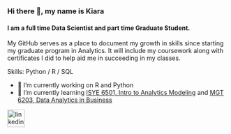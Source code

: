 ### Hi there 👋, my name is Kiara
#### I am a full time Data Scientist and part time Graduate Student.
My GitHub serves as a place to document my growth in skills since starting my graduate program in Analytics. It will include my coursework along with certificates I did to help aid me in succeeding in my classes.

Skills: Python / R / SQL

- 🔭 I’m currently working on R and Python
- 🌱 I’m currently learning <a href="https://omscs.gatech.edu/isye-6501-intro-analytics-modeling">ISYE 6501, Intro to Analytics Modeling</a> and <a href="https://omscs.gatech.edu/cse-6242-data-visual-analytics](https://www.omscentral.com/courses/data-analytics-in-business/reviews">MGT 6203, Data Analytics in Business</a>


[<img src='https://cdn.jsdelivr.net/npm/simple-icons@3.0.1/icons/linkedin.svg' alt='linkedin' height='40'>](https://www.linkedin.com/in/linkedin.com/in/kiaraab/)  

